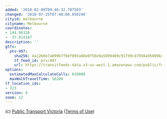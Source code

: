```yaml
---
added: '2018-02-09T09:46:32.707503'
changed: '2018-07-25T07:48:08.050246'
cityid: melbourne
cityname: Melbourne
coordinates:
- 144.96328
- -37.814107
description: ''
gtfs:
  ptv-497:
    sha256: 4a1260e7a099b7f9df893a88e0f50e9a5899409c917d9c47958a950096429782
    tf_feed_id: ptv/497
    url: https://transitfeeds-data.s3-us-west-1.amazonaws.com/public/feeds/ptv/497/20180718/gtfs.zip
options:
  estimatedMaxCalculateCalls: 650000
  maxWalkTravelTime: 16200
tf_location_ids:
- 323
version: 4
zoom: 12
---
```


(c) [Public Transport Victoria](http://www.ptv.vic.gov.au/)
([Terms of Use](https://www.data.vic.gov.au/data/dataset/ptv-timetable-and-geographic-information-2015-gtfs))
